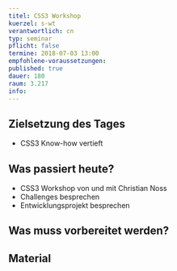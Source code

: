 ```yaml
---
titel: CSS3 Workshop
kuerzel: s-wt
verantwortlich: cn
typ: seminar
pflicht: false
termine: 2018-07-03 13:00
empfohlene-voraussetzungen: 
published: true
dauer: 180
raum: 3.217
info: 
---
```


## Zielsetzung des Tages
- CSS3 Know-how vertieft

## Was passiert heute?
- CSS3 Workshop von und mit Christian Noss
- Challenges besprechen
- Entwicklungsprojekt besprechen

## Was muss vorbereitet werden?


## Material

